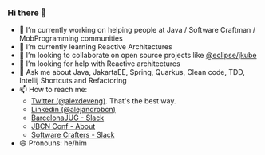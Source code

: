### Hi there 👋

- 🔭 I’m currently working on helping people at Java / Software Craftman / MobProgramming communities 
- 🌱 I’m currently learning Reactive Architectures
- 👯 I’m looking to collaborate on open source projects like [@eclipse/jkube]( https://github.com/eclipse/jkube )
- 🤔 I’m looking for help with Reactive architectures
- 💬 Ask me about Java, JakartaEE, Spring, Quarkus, Clean code, TDD, Intellij Shortcuts and Refactoring
- 📫 How to reach me: 
  - [Twitter (@alexdeveng)](http://twitter.com/alexdeveng). That's the best way. 
  - [Linkedin (@alejandrobcn)](https://www.linkedin.com/in/alejandrobcn)
  - [BarcelonaJUG - Slack](https://www.barcelonajug.org) 
  - [JBCN Conf    - About](https://www.jbcnconf.com)
  - [Software Crafters - Slack](http://softwarecrafters.slack.com)
- 😄 Pronouns: he/him
